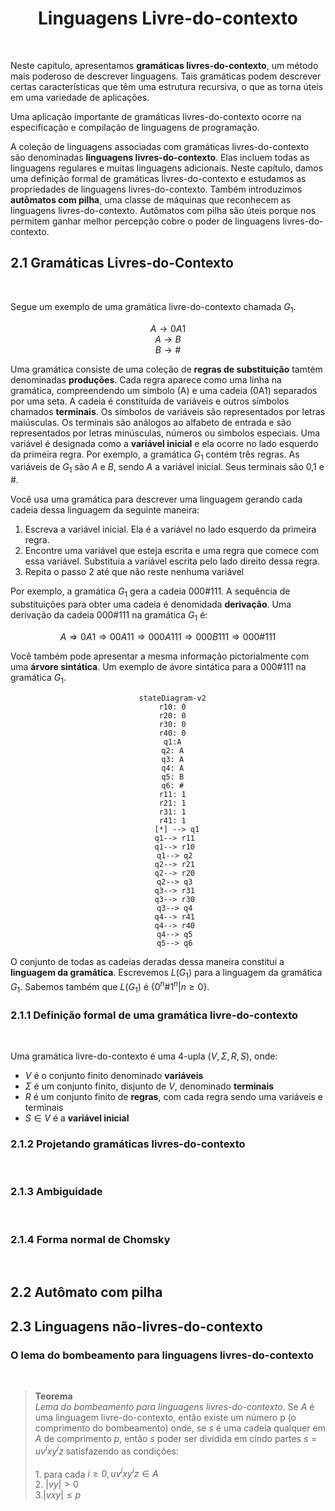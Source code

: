 <h1 align="center"> Linguagens Livre-do-contexto </h1> 
<br/> 


Neste capítulo, apresentamos **gramáticas livres-do-contexto**, um método mais poderoso de descrever linguagens. Tais gramáticas podem descrever certas características que têm uma estrutura recursiva, o que as torna úteis em uma variedade de aplicações.

Uma aplicação importante de gramáticas livres-do-contexto ocorre na especificação e compilação de linguagens de programação.

A coleção de linguagens associadas com gramáticas livres-do-contexto são denominadas **linguagens livres-do-contexto**. Elas incluem todas as linguagens regulares e muitas linguagens adicionais. Neste capítulo, damos uma definição formal de gramáticas livres-do-contexto e estudamos as propriedades de linguagens livres-do-contexto. Também introduzimos **autômatos com pilha**, uma classe de máquinas que reconhecem as linguagens livres-do-contexto. Autômatos com pilha são úteis porque nos permitem ganhar melhor percepção cobre o poder de linguagens livres-do-contexto.


## 2.1 Gramáticas Livres-do-Contexto
<br/> 

Segue um exemplo de uma gramática livre-do-contexto chamada $G_1$.


<center>

$A \longrightarrow 0A1$
<br/>
$A \longrightarrow B$
<br/>
$B \longrightarrow \#$
</center>

Uma gramática consiste de uma coleção de **regras de substituição** tamtém denominadas **produções**. Cada regra aparece como uma linha na gramática, compreendendo um símbolo (A) e uma cadeia (0A1) separados por uma seta. A cadeia é constituída de variáveis e outros símbolos chamados **terminais**. Os símbolos de variáveis são representados por letras maiúsculas. Os terminais são análogos ao alfabeto de entrada e são representados por letras minúsculas, números ou simbolos especiais. Uma variável é designada como a **variável inicial** e ela ocorre no lado esquerdo da primeira regra. Por exemplo, a gramática $G_1$ contém três regras. As variáveis de $G_1$ são $A$ e $B$, sendo $A$ a variável inicial. Seus terminais são 0,1 e #.

Você usa uma gramática para descrever uma linguagem gerando cada cadeia dessa linguagem da seguinte maneira:

<ol>
    <li>Escreva a variável inicial. Ela é a variável no lado esquerdo da primeira regra.</li>
    <li>Encontre uma variável que esteja escrita e uma regra que comece com essa variável. Substituia a variável escrita pelo lado direito dessa regra.</li>
    <li>Repita o passo 2 até que não reste nenhuma variável</li>
</ol>

Por exemplo, a gramática $G_1$ gera a cadeia 000#111. A sequência de substituições para obter uma cadeia é denomidada **derivação**. Uma derivação da cadeia 000#111 na gramática $G_1$ é:

<center>

$A \Rightarrow 0A1 \Rightarrow 00A11 \Rightarrow 000A111 \Rightarrow 000B111 \Rightarrow 000\#111$
</center>

Você também pode apresentar a mesma informação pictorialmente com uma **árvore sintática**. Um exemplo de ávore sintática para a 000#111 na gramática $G_1$.

<center>

```mermaid
  stateDiagram-v2
  r10: 0
  r20: 0
  r30: 0
  r40: 0
  q1:A
  q2: A
  q3: A
  q4: A
  q5: B
  q6: #
  r11: 1
  r21: 1
  r31: 1
  r41: 1
    [*] --> q1
    q1--> r11 
    q1--> r10 
    q1--> q2 
    q2--> r21 
    q2--> r20 
    q2--> q3 
    q3--> r31 
    q3--> r30 
    q3--> q4 
    q4--> r41 
    q4--> r40 
    q4--> q5 
    q5--> q6 
```
</center>


O conjunto de todas as cadeias deradas dessa maneira constitui a **linguagem da gramática**. Escrevemos $L(G_1)$ para a linguagem da gramática $G_1$. Sabemos também que $L(G_1)$ é {$0^n \# 1^n | n \geq 0$}. 

### 2.1.1 Definição formal de uma gramática livre-do-contexto
<br/> 

Uma gramática livre-do-contexto é uma 4-upla ($V , \Sigma , R, S$), onde:

* $V$ é o conjunto finito denominado **variáveis**
* $\Sigma$ é um conjunto finito, disjunto de $V$, denominado **terminais**
* $R$ é um conjunto finito de **regras**, com cada regra sendo uma variáveis e terminais
* $S \in V$ é a **variável inicial**

 
### 2.1.2 Projetando gramáticas livres-do-contexto
<br/> 

### 2.1.3 Ambiguidade
<br/> 

### 2.1.4 Forma normal de Chomsky
<br/> 

## 2.2 Autômato com pilha
## 2.3 Linguagens não-livres-do-contexto

### O lema do bombeamento para linguagens livres-do-contexto

<br/>

> **Teorema** <br/>
*Lema do bombeamento para linguagens livres-do-contexto*. Se $A$ é uma linguagem livre-do-contexto, então existe um número p (o comprimento do bombeamento) onde, se $s$ é uma cadeia qualquer em $A$ de comprimento $p$, então $s$ poder ser dividida em cindo partes $s = uv^ixy^iz$ satisfazendo as condições: <br/>
<br/> 1. para cada $i \geq 0, uv^ixy^iz \in A$ <br/> 2. $|vy| > 0$ <br/> $3.|vxy| \leq p$ 


